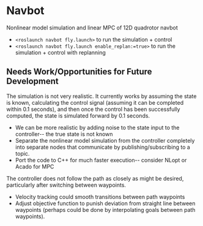 # Navbot
Nonlinear model simulation and linear MPC of 12D quadrotor navbot
* `<roslaunch navbot fly.launch>` to run the simulation + control
* `<roslaunch navbot fly.launch enable_replan:=true>` to run the simulation + control with replanning

## Needs Work/Opportunities for Future Development
The simulation is not very realistic. It currently works by assuming the state is known, calculating the control signal (assuming it can be completed within 0.1 seconds), and then once the control has been successfully computed, the state is simulated forward by 0.1 seconds.
* We can be more realistic by adding noise to the state input to the controller-- the true state is not known
* Separate the nonlinear model simulation from the controller completely into separate nodes that communicate by publishing/subscribing to a topic.
* Port the code to C++ for much faster execution-- consider NLopt or Acado for MPC

The controller does not follow the path as closely as might be desired, particularly after switching between waypoints.
* Velocity tracking could smooth transitions between path waypoints
* Adjust objective function to punish deviation from straight line between waypoints (perhaps could be done by interpolating goals between path waypoints).
